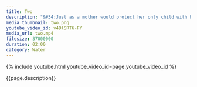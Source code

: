 ```yaml
---
title: Two
description: "&#34;Just as a mother would protect her only child with her life, even so let one cultivate a boundless love towards all beings.&#34; -- Buddha"
media_thumbnail: two.png
youtube_video_id: v49lSRT6-FY
media_url: two.mp4
filesize: 37000000
duration: 02:00
category: Water
---
```


{% include youtube.html youtube_video_id=page.youtube_video_id %}

<div class="buddha_quote">{{page.description}}</div>
